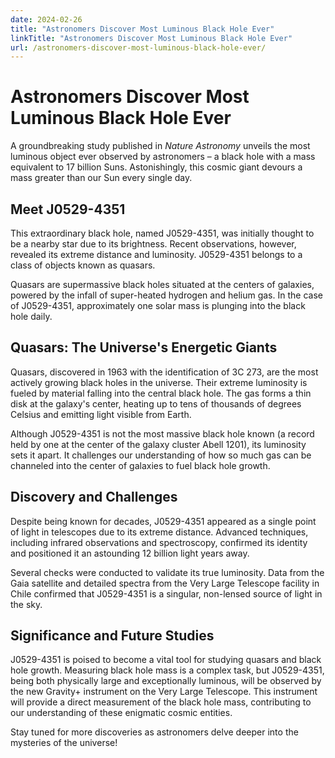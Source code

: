 ```yaml
---
date: 2024-02-26
title: "Astronomers Discover Most Luminous Black Hole Ever"
linkTitle: "Astronomers Discover Most Luminous Black Hole Ever"
url: /astronomers-discover-most-luminous-black-hole-ever/
---
```


# Astronomers Discover Most Luminous Black Hole Ever

A groundbreaking study published in *Nature Astronomy* unveils the most luminous object ever observed by astronomers – a black hole with a mass equivalent to 17 billion Suns. Astonishingly, this cosmic giant devours a mass greater than our Sun every single day.

## Meet J0529-4351

This extraordinary black hole, named J0529-4351, was initially thought to be a nearby star due to its brightness. Recent observations, however, revealed its extreme distance and luminosity. J0529-4351 belongs to a class of objects known as quasars.

Quasars are supermassive black holes situated at the centers of galaxies, powered by the infall of super-heated hydrogen and helium gas. In the case of J0529-4351, approximately one solar mass is plunging into the black hole daily.

## Quasars: The Universe's Energetic Giants

Quasars, discovered in 1963 with the identification of 3C 273, are the most actively growing black holes in the universe. Their extreme luminosity is fueled by material falling into the central black hole. The gas forms a thin disk at the galaxy's center, heating up to tens of thousands of degrees Celsius and emitting light visible from Earth.

Although J0529-4351 is not the most massive black hole known (a record held by one at the center of the galaxy cluster Abell 1201), its luminosity sets it apart. It challenges our understanding of how so much gas can be channeled into the center of galaxies to fuel black hole growth.

## Discovery and Challenges

Despite being known for decades, J0529-4351 appeared as a single point of light in telescopes due to its extreme distance. Advanced techniques, including infrared observations and spectroscopy, confirmed its identity and positioned it an astounding 12 billion light years away.

Several checks were conducted to validate its true luminosity. Data from the Gaia satellite and detailed spectra from the Very Large Telescope facility in Chile confirmed that J0529-4351 is a singular, non-lensed source of light in the sky.

## Significance and Future Studies

J0529-4351 is poised to become a vital tool for studying quasars and black hole growth. Measuring black hole mass is a complex task, but J0529-4351, being both physically large and exceptionally luminous, will be observed by the new Gravity+ instrument on the Very Large Telescope. This instrument will provide a direct measurement of the black hole mass, contributing to our understanding of these enigmatic cosmic entities.

Stay tuned for more discoveries as astronomers delve deeper into the mysteries of the universe!
